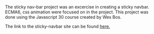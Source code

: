 The sticky nav-bar project was an excercise in creating a sticky navbar. ECMA6, css animation were focused on in the project. This project was done using the Javascript 30 course created by Wes Bos.

The link to the sticky-navbar site can be found <a href="https://javascript30projects.github.io/Sticky-Nav-Excercise/">here.</a>

